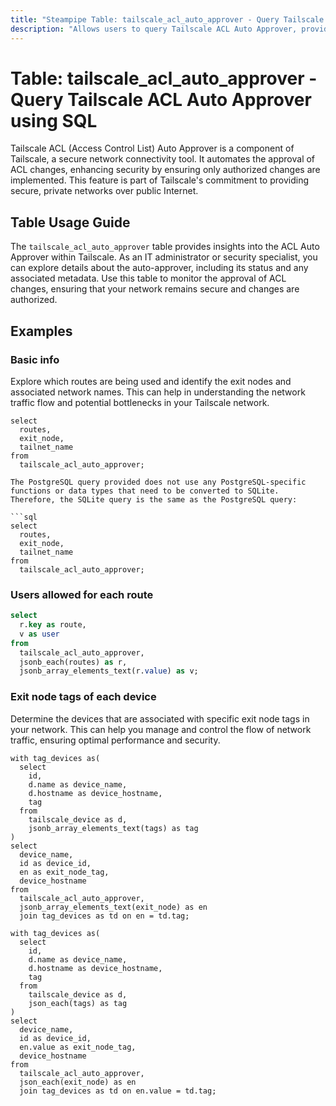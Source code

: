 ```yaml
---
title: "Steampipe Table: tailscale_acl_auto_approver - Query Tailscale ACL Auto Approver using SQL"
description: "Allows users to query Tailscale ACL Auto Approver, providing insights into the status and details of the ACL auto-approver."
---
```


# Table: tailscale_acl_auto_approver - Query Tailscale ACL Auto Approver using SQL

Tailscale ACL (Access Control List) Auto Approver is a component of Tailscale, a secure network connectivity tool. It automates the approval of ACL changes, enhancing security by ensuring only authorized changes are implemented. This feature is part of Tailscale's commitment to providing secure, private networks over public Internet.

## Table Usage Guide

The `tailscale_acl_auto_approver` table provides insights into the ACL Auto Approver within Tailscale. As an IT administrator or security specialist, you can explore details about the auto-approver, including its status and any associated metadata. Use this table to monitor the approval of ACL changes, ensuring that your network remains secure and changes are authorized.

## Examples

### Basic info
Explore which routes are being used and identify the exit nodes and associated network names. This can help in understanding the network traffic flow and potential bottlenecks in your Tailscale network.

```sql+postgres
select
  routes,
  exit_node,
  tailnet_name
from
  tailscale_acl_auto_approver;
```

```sql+sqlite
The PostgreSQL query provided does not use any PostgreSQL-specific functions or data types that need to be converted to SQLite. Therefore, the SQLite query is the same as the PostgreSQL query:

```sql
select
  routes,
  exit_node,
  tailnet_name
from
  tailscale_acl_auto_approver;
```

### Users allowed for each route

``` sql
select
  r.key as route,
  v as user
from
  tailscale_acl_auto_approver,
  jsonb_each(routes) as r,
  jsonb_array_elements_text(r.value) as v;
```

### Exit node tags of each device
Determine the devices that are associated with specific exit node tags in your network. This can help you manage and control the flow of network traffic, ensuring optimal performance and security.

```sql+postgres
with tag_devices as(
  select
    id,
    d.name as device_name,
    d.hostname as device_hostname,
    tag
  from
    tailscale_device as d,
    jsonb_array_elements_text(tags) as tag
)
select
  device_name,
  id as device_id,
  en as exit_node_tag,
  device_hostname
from
  tailscale_acl_auto_approver,
  jsonb_array_elements_text(exit_node) as en
  join tag_devices as td on en = td.tag;
```

```sql+sqlite
with tag_devices as(
  select
    id,
    d.name as device_name,
    d.hostname as device_hostname,
    tag
  from
    tailscale_device as d,
    json_each(tags) as tag
)
select
  device_name,
  id as device_id,
  en.value as exit_node_tag,
  device_hostname
from
  tailscale_acl_auto_approver,
  json_each(exit_node) as en
  join tag_devices as td on en.value = td.tag;
```